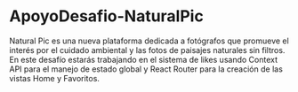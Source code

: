 # ApoyoDesafio-NaturalPic
Natural Pic es una nueva plataforma dedicada a fotógrafos que promueve el interés por el cuidado ambiental y las fotos de paisajes naturales sin filtros. En este desafío estarás trabajando en el sistema de likes usando Context API para el manejo de estado global y React Router para la creación de las vistas Home y Favoritos.
